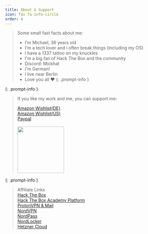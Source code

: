 ```yaml
---
title: About & Support
icon: fas fa-info-circle
order: 4
---
```


> Some small fast facts about me: 
> * I'm Michael, 36 years old
> * I'm a tech lover  and i often break  things (including my OS)
> * I have a 1337 tattoo on my knuckles
> * I'm a big fan of Hack The Box and the community
> * Discord: Mickhat
> * I'm German!
> * I live near Berlin 
> * Love you all ❤️
{: .prompt-info }



{: .prompt-info }

> If you like my work and me, you can support me:
>
>[Amazon Wishlist(DE)](https://www.amazon.de/hz/wishlist/ls/YN7CENNUSLWM)<br>[Amazon Wishlist(US)](https://www.amazon.com/hz/wishlist/ls/2B1F1V4ED5THR/)
><br>[Paypal](https://paypal.me/mickhat)<br>
><br>[<img src="https://www.buymeacoffee.com/assets/img/custom_images/orange_img.png" width="150" height="150">](https://www.buymeacoffee.com/Mickhat)

{: .prompt-info }

> Affiliate Links
><br>[Hack The Box](https://affiliate.hackthebox.com/mickhat1337)
><br>[Hack The Box Academy Platform](https://affiliate.hackthebox.com/mickhat)
><br>[ProtonVPN & Mail](https://go.getproton.me/aff_c?offer_id=26&aff_id=6129)
><br>[NordVPN](https://go.nordvpn.net/aff_c?offer_id=15&aff_id=93056&url_id=902)
><br>[NordPass](https://go.nordpass.io/aff_c?offer_id=488&aff_id=93056&url_id=9356)
><br>[NordLocker](https://go.nordlocker.net/aff_c?offer_id=489&aff_id=93056&url_id=14794)
><br>[Hetzner Cloud](https://hetzner.cloud/?ref=rVvygaZ05Y6e)<br>
